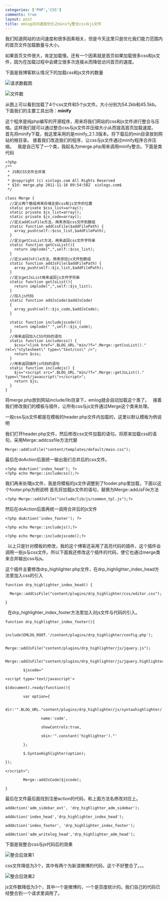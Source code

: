 ```yaml
---
categories: ['PHP','CSS']
comments: true
layout: post
title: emlog访问速度优化之minify整合css与js文件
---
```

我们知道网站的访问速度和很多因素相关，但是今天这里只是优化我们能力范围内的首页文件加载数量与大小。

如果首页文件很大，肯定加载慢。还有一个因素就是首页如果加载很多css和js文件，因为在加载过程中会建立很多次连接从而降低访问首页的速度。

下面是我博客默认情况下的加载css和js文件的数量

![请求数截图](http://farm9.staticflickr.com/8246/8515051510_535fdf1923_z.jpg)

![文件数](http://farm9.staticflickr.com/8087/8513940611_b373e87aea_z.jpg)

从图上可以看到加载了4个css文件和5个js文件。大小分别为54.2kb和45.5kb。
 
下面我们的主要工具出场：<b>minify</b>

这个程序是纯php编写的开源程序，用来将我们网站的css和js文件进行整合与压缩。这样我们就可以通过整合css与js文件并压缩大小从而提高首页加载速度。
 
首先将minify下载，我这里采用的是minify_2.1.3版本。将下载后的min目录放到网站的根目录。
接着我们改造我们的程序，让css与js文件通过minify程序合并压缩。
 
我是自己写了一个类，我起名为merge.php用来调用minify整合。下面是类代码



```
<?php
/**
 * JS和CSS文件合并类
 *
 * @copyright (c) xinlogs.com All Rights Reserved
 * $Id: merge.php 2011-11-16 09:54:58Z  xinlogs.com$
 */

class Merge {
  //定义两个数组用来存储全部css和js文件的位置
  static private $css_list=array();
  static private $js_list=array();
  static private $js_code=array();
  //定义addCssFile方法，用来添加css文件到数组
  static function addCssFile($addFilePath) {
    array_push(self::$css_list,$addFilePath);
  }
  //定义getCssList方法，用来返回css文件字符串
  static function getCssList(){
    return implode(",",self::$css_list);
  }
  //定义addJsFile方法，用来添加js文件到数组
  static function addJsFile($addFilePath) {
    array_push(self::$js_list,$addFilePath);
  }
  //定义getJsList用来返回js文件字符串
  static function getJsList(){
    return implode(",",self::$js_list);
  }
  //加入js代码
  static function addJsCode($addJsCode)
  {
    array_push(self::$js_code,$addJsCode);
  }

  static function includejscode(){
    return implode(" ",self::$js_code);
  }
  //用来返回加入CSS代码的语句
  static function includecss() {
    $css="<link href=".BLOG_URL."min/?f=".Merge::getCssList()." rel=\"stylesheet\" type=\"text/css\" />";
    return $css;
  }
  //用来返回插件js代码的语句
  static function includejs() {
    $js="<script src=".BLOG_URL."min/?f=".Merge::getJsList()." type=\"text/javascript\"></script>";
    return $js;
  }
}
```

将merge.php放到网站include/lib目录下，emlog就会自动加载这个类了。
 
接着我们修改我们的模板与插件，让所有css与js文件通过Merge这个类来处理。

一般css与js文件都是在模板的header.php文件内加载的，这里以默认模板为例说明

我们打开header.php文件，然后修改css文件加载的语句。将原来加载css的语句，采用Merge::addcssfile方法代替

`Merge::addCssFile("content/templates/default/main.css");`

最后在doAction后面统一输出我们合并后的css文件。

```
<?php doAction('index_head'); ?>
<?php echo Merge::includecss();?>
```

我们再来处理js文件，我是将模板的js文件调整到了fooder.php里加载，下面以这个footer.php为例说明
首先将加载js文件的语句，替换为Merge::addJsFile方法

```
<?php Merge::addJsFile("include/lib/js/common_tpl.js");?>
```

然后在doAction后面再统一调用合并后的js文件

```
<?php doAction('index_footer'); ?>

<?php echo Merge::includejs();?>

<?php echo Merge::includejscode();?>
```
 
以上只是针对模板的修改，我的这个博客还采用了高亮代码的插件，这个插件会调用一些js与css文件。所以下面我还修改这个插件的代码，使它也通过merge类来合并输出css与js。

这个插件主要修改drp_highlighter.php文件，在drp_highlighter_index_head方法里加入css的引入

```
function drp_highlighter_index_head() {

  Merge::addCssFile("content/plugins/drp_highlighter/css/editor.css");

}
```
 
在drp_highlighter_index_footer方法里加入对js文件与代码的引入。

```
function drp_highlighter_index_footer(){

        include(EMLOG_ROOT.'/content/plugins/drp_highlighter/config.php');

        Merge::addJsFile("content/plugins/drp_highlighter/js/jquery.js");

        Merge::addJsFile("content/plugins/drp_highlighter/js/jquery.highlighter.src.js");

        $jscode="

<script type='text/javascript'>

$(document).ready(function(){

        var option={

                dir:'".BLOG_URL."content/plugins/drp_highlighter/js/syntaxhighlighter/',

                name:'code',

                showControls:true,

                skin:'".constant('highlighter')."'

        };

        $.SyntaxHighlighter(option);

});

</script>";

        Merge::addJsCode($jscode);

}
```

最后在文件最后面找到注册action的代码，和上面方法名修改对应上。

```
addAction('adm_sidebar_ext', 'drp_highlighter_adm_sidebar');

addAction('index_head','drp_highlighter_index_head');

addAction('index_footer', 'drp_highlighter_index_footer');

addAction('adm_writelog_head','drp_highlighter_adm_head');
```

下面是我整合css与js代码后的效果

![整合后效果1](http://farm9.staticflickr.com/8088/8515066606_1e38661e7f_z.jpg)

css文件降低为3个，其中有两个为新浪微博的代码，这个不好整合了。。。

![整合后效果2](http://farm9.staticflickr.com/8234/8515070122_92e6aab78e_z.jpg)

js文件数降低为3个，其中一个是微博的，一个是百度统计的。我们自己的代码已经整合到一个请求里调用了。
